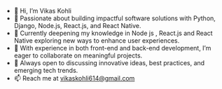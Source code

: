 - 👋 Hi, I’m Vikas Kohli
- 👀 Passionate about building impactful software solutions with Python, Django, Node.js, React.js, and React Native.
- 🌱 Currently deepening my knowledge in Node js , React.js and React Native exploring new ways to enhance user experiences.
- 💼 With experience in both front-end and back-end development, I’m eager to collaborate on meaningful projects.
- 💬 Always open to discussing innovative ideas, best practices, and emerging tech trends.
- 📫 Reach me at vikaskohli614@gmail.com


<!---
vikaskohli614/vikaskohli614 is a ✨ special ✨ repository because its `README.md` (this file) appears on your GitHub profile.
You can click the Preview link to take a look at your changes.
--->
